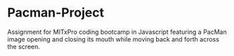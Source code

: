 # Pacman-Project
Assignment for MITxPro coding bootcamp in Javascript featuring a PacMan image opening and closing its mouth while moving back and forth across the screen.
